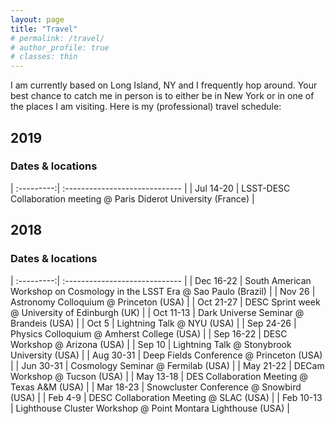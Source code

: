 ```yaml
---
layout: page
title: "Travel"
# permalink: /travel/
# author_profile: true
# classes: thin
---
```


I am currently based on Long Island, NY and I frequently hop around. Your best chance to catch me in person is to either be in New York or in one of the places I am visiting. Here is my (professional) travel schedule:

## 2019

### Dates & locations

| :---------:| :----------------------------- |
| Jul 14-20 | LSST-DESC Collaboration meeting @ Paris Diderot University (France) |

## 2018

### Dates & locations

| :---------:| :----------------------------- |
| Dec 16-22 | South American Workshop on Cosmology in the LSST Era @ Sao Paulo (Brazil) |
| Nov 26 | Astronomy Colloquium @ Princeton (USA) |
| Oct 21-27 | DESC Sprint week @ University of Edinburgh (UK) |
| Oct 11-13 | Dark Universe Seminar @ Brandeis (USA) |
| Oct 5 | Lightning Talk @ NYU (USA) |
| Sep 24-26  | Physics Colloquium @ Amherst College (USA) | 
| Sep 16-22  | DESC Workshop @ Arizona (USA)  |
| Sep 10 | Lightning Talk @ Stonybrook University (USA) |
| Aug 30-31 | Deep Fields Conference @ Princeton (USA) |
| Jun 30-31 | Cosmology Seminar @ Fermilab (USA) |
| May 21-22 | DECam Workshop @ Tucson (USA) |
| May 13-18 | DES Collaboration Meeting @ Texas A&M (USA) |
| Mar 18-23 | Snowcluster Conference @ Snowbird (USA) |
| Feb 4-9 | DESC Collaboration Meeting @ SLAC (USA) |
| Feb 10-13 | Lighthouse Cluster Workshop @ Point Montara Lighthouse (USA) |
